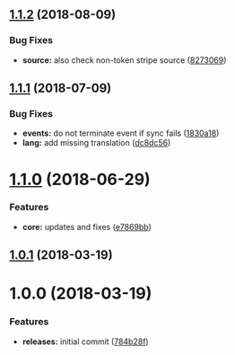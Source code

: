 <a name="1.1.2"></a>
## [1.1.2](https://github.com/hypeJunctionPro/Elgg3-hypeStripeSubscriptions/compare/1.1.1...1.1.2) (2018-08-09)


### Bug Fixes

* **source:** also check non-token stripe source ([8273069](https://github.com/hypeJunctionPro/Elgg3-hypeStripeSubscriptions/commit/8273069))



<a name="1.1.1"></a>
## [1.1.1](https://github.com/hypeJunctionPro/Elgg3-hypeStripeSubscriptions/compare/1.1.0...1.1.1) (2018-07-09)


### Bug Fixes

* **events:** do not terminate event if sync fails ([1830a18](https://github.com/hypeJunctionPro/Elgg3-hypeStripeSubscriptions/commit/1830a18))
* **lang:** add missing translation ([dc8dc56](https://github.com/hypeJunctionPro/Elgg3-hypeStripeSubscriptions/commit/dc8dc56))



<a name="1.1.0"></a>
# [1.1.0](https://github.com/hypeJunctionPro/Elgg3-hypeStripeSubscriptions/compare/1.0.1...1.1.0) (2018-06-29)


### Features

* **core:** updates and fixes ([e7869bb](https://github.com/hypeJunctionPro/Elgg3-hypeStripeSubscriptions/commit/e7869bb))



<a name="1.0.1"></a>
## [1.0.1](https://github.com/hypeJunctionPro/Elgg3-hypeStripeSubscriptions/compare/1.0.0...1.0.1) (2018-03-19)



<a name="1.0.0"></a>
# 1.0.0 (2018-03-19)


### Features

* **releases:** initial commit ([784b28f](https://github.com/hypeJunction/Elgg3-hypeStripeSubscriptions/commit/784b28f))



